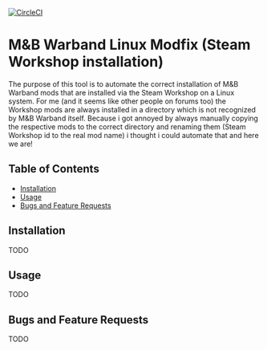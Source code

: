 [![CircleCI](https://circleci.com/gh/FHolzStein/mb-linux-mod.svg?style=svg)](https://circleci.com/gh/FHolzStein/mb-linux-mod)

# M&B Warband Linux Modfix (Steam Workshop installation)
The purpose of this tool is to automate the correct installation of M&B Warband mods that are installed via the Steam Workshop on a Linux system. For me (and it seems like other people on forums too) the Workshop mods are always installed in a directory which is not recognized by M&B Warband itself. Because i got annoyed by always manually copying the respective mods to the correct directory and renaming them (Steam Workshop id to the real mod name) i thought i could automate that and here we are!

## Table of Contents
* [Installation](https://www.github.com/FHolzStein/mb-linux-mod#Installation)
* [Usage](https://www.github.com/FHolzStein/mb-linux-mod#Usage)
* [Bugs and Feature Requests](https://www.github.com/FHolzStein/mb-linux-mod#Installation)

## Installation
TODO

## Usage
TODO

## Bugs and Feature Requests
TODO
